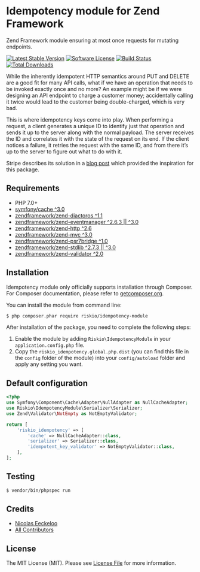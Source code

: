 Idempotency module for Zend Framework
=====================================

Zend Framework module ensuring at most once requests for mutating endpoints.

[![Latest Stable Version](http://img.shields.io/packagist/v/riskio/idempotency-module.svg?style=flat-square)](https://packagist.org/packages/riskio/idempotency-module)
[![Software License](https://img.shields.io/badge/license-MIT-brightgreen.svg?style=flat-square)](LICENSE)
[![Build Status](https://img.shields.io/travis/RiskioFr/idempotency-module.svg?style=flat-square)](http://travis-ci.org/RiskioFr/idempotency-module)
[![Total Downloads](http://img.shields.io/packagist/dt/riskio/idempotency-module.svg?style=flat-square)](https://packagist.org/packages/riskio/idempotency-module)

While the inherently idempotent HTTP semantics around PUT and DELETE are a good fit for many API calls, what if we have an operation that needs to be invoked exactly once and no more? An example might be if we were designing an API endpoint to charge a customer money; accidentally calling it twice would lead to the customer being double-charged, which is very bad.

This is where idempotency keys come into play. When performing a request, a client generates a unique ID to identify just that operation and sends it up to the server along with the normal payload. The server receives the ID and correlates it with the state of the request on its end. If the client notices a failure, it retries the request with the same ID, and from there it’s up to the server to figure out what to do with it.

Stripe describes its solution in a [blog post](https://stripe.com/blog/idempotency) which provided the inspiration for this package.

Requirements
------------

* PHP 7.0+
* [symfony/cache ^3.0](https://github.com/symfony/cache)
* [zendframework/zend-diactoros ^1.1](https://github.com/zendframework/zend-diactoros)
* [zendframework/zend-eventmanager ^2.6.3 || ^3.0](https://github.com/zendframework/zend-eventmanager)
* [zendframework/zend-http ^2.6](https://github.com/zendframework/zend-http)
* [zendframework/zend-mvc ^3.0](https://github.com/zendframework/zend-mvc)
* [zendframework/zend-psr7bridge ^1.0](https://github.com/zendframework/zend-psr7bridge)
* [zendframework/zend-stdlib ^2.7.3 || ^3.0](https://github.com/zendframework/zend-stdlib)
* [zendframework/zend-validator ^2.0](https://github.com/zendframework/zend-validator)

Installation
------------

Idempotency module only officially supports installation through Composer. For Composer documentation, please refer to
[getcomposer.org](http://getcomposer.org/).

You can install the module from command line:
```sh
$ php composer.phar require riskio/idempotency-module
```

After installation of the package, you need to complete the following steps:

 1. Enable the module by adding `Riskio\IdempotencyModule` in your `application.config.php` file.
 2. Copy the `riskio_idempotency.global.php.dist` (you can find this file in the `config` folder of the module) into
your `config/autoload` folder and apply any setting you want.

Default configuration
---------------------

```php
<?php
use Symfony\Component\Cache\Adapter\NullAdapter as NullCacheAdapter;
use Riskio\IdempotencyModule\Serializer\Serializer;
use Zend\Validator\NotEmpty as NotEmptyValidator;

return [
    'riskio_idempotency' => [
        'cache' => NullCacheAdapter::class,
        'serializer' => Serializer::class,
        'idempotent_key_validator' => NotEmptyValidator::class,
    ],
];
```

## Testing

``` bash
$ vendor/bin/phpspec run
```

## Credits

- [Nicolas Eeckeloo](https://github.com/neeckeloo)
- [All Contributors](https://github.com/RiskioFr/idempotency-module/contributors)


## License

The MIT License (MIT). Please see [License File](https://github.com/RiskioFr/idempotency-module/blob/master/LICENSE) for more information.
